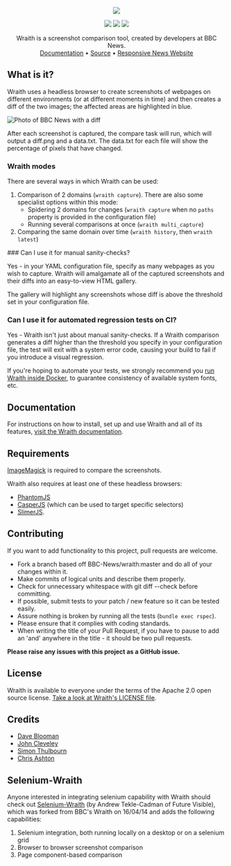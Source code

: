 <p align="center">
  <img src="https://raw.githubusercontent.com/BBC-News/wraith/master/assets/wraith-logo.png">
</p>

<p align="center">
  <a href="http://travis-ci.org/BBC-News/wraith" target="_blank"><img src="https://secure.travis-ci.org/BBC-News/wraith.png?branch=master"></a>
  <a href="https://rubygems.org/gems/wraith" target="_blank"><img src="https://img.shields.io/gem/v/wraith.svg"></a>
  <a href="https://codeclimate.com/github/BBC-News/wraith" target="_blank"><img src="https://codeclimate.com/github/BBC-News/wraith.png"></a>
</p>

<p align="center">
  Wraith is a screenshot comparison tool, created by developers at BBC News.
  <br>
  <a href="http://bbc-news.github.io/wraith/index.html" target="_blank">Documentation</a> • <a href="http://github.com/bbc-news/wraith" target="_blank">Source</a> • <a href="http://responsivenews.co.uk" target="_blank">Responsive News Website</a>
</p>

## What is it?

Wraith uses a headless browser to create screenshots of webpages on different environments (or at different moments in time) and then creates a diff of the two images; the affected areas are highlighted in blue.

![Photo of BBC News with a diff](http://bbc-news.github.io/wraith/img/wraith.png)

After each screenshot is captured, the compare task will run, which will output a diff.png and a data.txt. The data.txt for each file will show the percentage of pixels that have changed.

### Wraith modes

There are several ways in which Wraith can be used:

1. Comparison of 2 domains (`wraith capture`). There are also some specialist options within this mode:
    * Spidering 2 domains for changes (`wraith capture` when no `paths` property is provided in the configuration file)
    * Running several comparisons at once (`wraith multi_capture`)
2. Comparing the same domain over time (`wraith history`, then `wraith latest`)

### Can I use it for manual sanity-checks?

Yes - in your YAML configuration file, specify as many webpages as you wish to capture. Wraith will amalgamate all of the captured screenshots and their diffs into an easy-to-view HTML gallery.

The gallery will highlight any screenshots whose diff is above the threshold set in your configuration file.

### Can I use it for automated regression tests on CI?

Yes - Wraith isn't just about manual sanity-checks. If a Wraith comparison generates a diff higher than the threshold you specify in your configuration file, the test will exit with a system error code, causing your build to fail if you introduce a visual regression.

If you're hoping to automate your tests, we strongly recommend you [run Wraith inside Docker](https://hub.docker.com/r/bbcnews/wraith/~/dockerfile/), to guarantee consistency of available system fonts, etc.

## Documentation

For instructions on how to install, set up and use Wraith and all of its features, [visit the Wraith documentation](http://bbc-news.github.io/wraith/index.html).

## Requirements

[ImageMagick](http://www.imagemagick.org/) is required to compare the screenshots.

Wraith also requires at least one of these headless browsers:

* [PhantomJS](http://phantomjs.org)
* [CasperJS](http://casperjs.org/) (which can be used to target specific selectors)
* [SlimerJS](http://slimerjs.org).

## Contributing

If you want to add functionality to this project, pull requests are welcome.

 * Fork a branch based off BBC-News/wraith:master and do all of your changes within it.
 * Make commits of logical units and describe them properly.
 * Check for unnecessary whitespace with git diff --check before committing.
 * If possible, submit tests to your patch / new feature so it can be tested easily.
 * Assure nothing is broken by running all the tests (`bundle exec rspec`).
 * Please ensure that it complies with coding standards.
 * When writing the title of your Pull Request, if you have to pause to add an 'and' anywhere in the title - it should be two pull requests.

**Please raise any issues with this project as a GitHub issue.**

## License

Wraith is available to everyone under the terms of the Apache 2.0 open source license. [Take a look at Wraith's LICENSE file](https://github.com/BBC-News/wraith/blob/master/LICENSE).

## Credits

 * [Dave Blooman](https://twitter.com/dblooman)
 * [John Cleveley](https://twitter.com/jcleveley)
 * [Simon Thulbourn](https://twitter.com/sthulb)
 * [Chris Ashton](https://twitter.com/chrisbashton)

## Selenium-Wraith

Anyone interested in integrating selenium capability with Wraith should check out [Selenium-Wraith](https://github.com/andrewccadman/wraith-selenium) (by Andrew Tekle-Cadman of Future Visible), which was forked from BBC's Wraith on 16/04/14 and adds the following capabilities:

1. Selenium integration, both running locally on a desktop or on a selenium grid
2. Browser to browser screenshot comparison
3. Page component-based comparison
